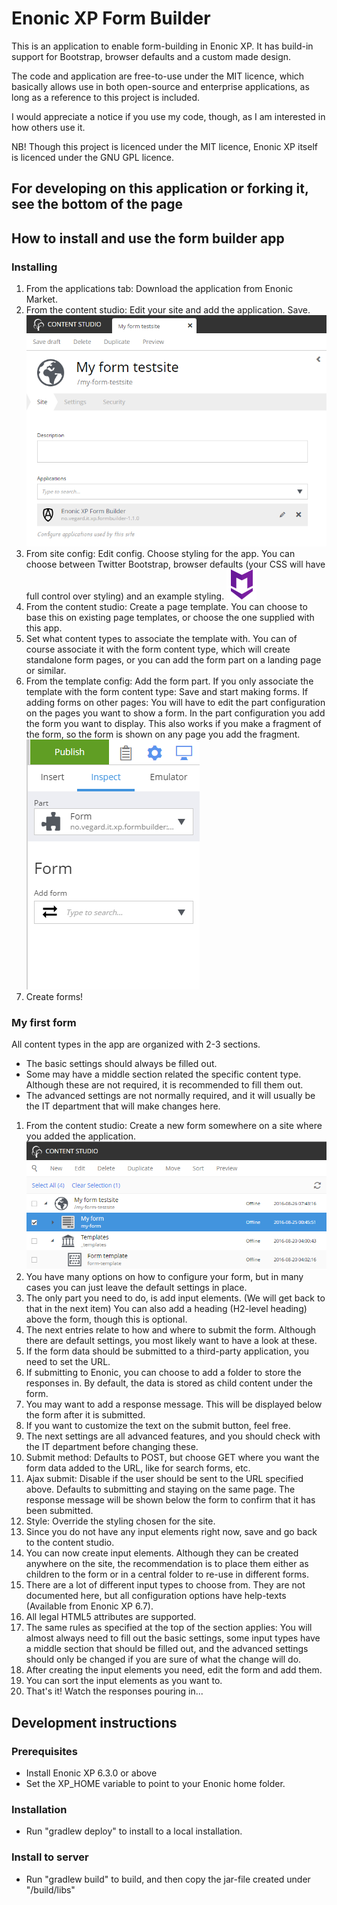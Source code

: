 # Enonic XP Form Builder #

This is an application to enable form-building in Enonic XP.
It has build-in support for Bootstrap, browser defaults and a custom made design.

The code and application are free-to-use under the MIT licence, which basically allows use in both open-source and enterprise applications, as long as a reference to this project is included.

I would appreciate a notice if you use my code, though, as I am interested in how others use it.

NB! Though this project is licenced under the MIT licence, Enonic XP itself is licenced under the GNU GPL licence.

## For developing on this application or forking it, see the bottom of the page ##

## How to install and use the form builder app ##

### Installing ###

1. From the applications tab: Download the application from Enonic Market.
2. From the content studio: Edit your site and add the application. Save.
![How site config should look after app has been installed](/docs/images/install-application.png "Site config with app installed")
3. From site config: Edit config. Choose styling for the app. You can choose between Twitter Bootstrap, browser defaults (your CSS will have full control over styling) and an example styling.
![App config before styling is chosen.](https://github.com/adam-p/markdown-here/raw/master/src/common/images/icon48.png "Choose between Twitter bootstrap, browser default and an example styling.")
4. From the content studio: Create a page template. You can choose to base this on existing page templates, or choose the one supplied with this app.
5. Set what content types to associate the template with. You can of course associate it with the form content type, which will create standalone form pages, or you can add the form part on a landing page or similar.
6. From the template config: Add the form part. If you only associate the template with the form content type: Save and start making forms. If adding forms on other pages: You will have to edit the part configuration on the pages you want to show a form. In the part configuration you add the form you want to display. This also works if you make a fragment of the form, so the form is shown on any page you add the fragment.
![The form part configuration](/docs/images/form-part-config.png "Configure the part on the pages you add it unless they are standalone form pages.")
7. Create forms!

### My first form ###

All content types in the app are organized with 2-3 sections. 
* The basic settings should always be filled out. 
* Some may have a middle section related the specific content type. Although these are not required, it is recommended to fill them out. 
* The advanced settings are not normally required, and it will usually be the IT department that will make changes here.

1. From the content studio: Create a new form somewhere on a site where you added the application.
![How the content tree of the site could look after adding a form](/docs/images/form-added-to-site.png "Form added to site")
2. You have many options on how to configure your form, but in many cases you can just leave the default settings in place. 
 1. The only part you need to do, is add input elements. (We will get back to that in the next item) You can also add a heading (H2-level heading) above the form, though this is optional. 
 2. The next entries relate to how and where to submit the form. Although there are default settings, you most likely want to have a look at these.
  1. If the form data should be submitted to a third-party application, you need to set the URL.
  2. If submitting to Enonic, you can choose to add a folder to store the responses in. By default, the data is stored as child content under the form.
  3. You may want to add a response message. This will be displayed below the form after it is submitted.
  4. If you want to customize the text on the submit button, feel free.
 3. The next settings are all advanced features, and you should check with the IT department before changing these.
  1. Submit method: Defaults to POST, but choose GET where you want the form data added to the URL, like for search forms, etc.
  2. Ajax submit: Disable if the user should be sent to the URL specified above. Defaults to submitting and staying on the same page. The response message will be shown below the form to confirm that it has been submitted.
  3. Style: Override the styling chosen for the site.
3. Since you do not have any input elements right now, save and go back to the content studio.
4. You can now create input elements. Although they can be created anywhere on the site, the recommendation is to place them either as children to the form or in a central folder to re-use in different forms.
 1. There are a lot of different input types to choose from. They are not documented here, but all configuration options have help-texts (Available from Enonic XP 6.7).
 2. All legal HTML5 attributes are supported.
 3. The same rules as specified at the top of the section applies: You will almost always need to fill out the basic settings, some input types have a middle section that should be filled out, and the advanced settings should only be changed if you are sure of what the change will do.
5. After creating the input elements you need, edit the form and add them.
 1. You can sort the input elements as you want to.
6. That's it! Watch the responses pouring in...

## Development instructions ##

### Prerequisites ###
* Install Enonic XP 6.3.0 or above
* Set the XP_HOME variable to point to your Enonic home folder.

### Installation ###
* Run "gradlew deploy" to install to a local installation.

### Install to server ###
* Run "gradlew build" to build, and then copy the jar-file created under "/build/libs" 
